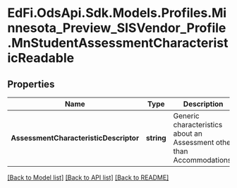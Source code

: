 # EdFi.OdsApi.Sdk.Models.Profiles.Minnesota_Preview_SISVendor_Profile.MnStudentAssessmentCharacteristicReadable
## Properties

Name | Type | Description | Notes
------------ | ------------- | ------------- | -------------
**AssessmentCharacteristicDescriptor** | **string** | Generic characteristics about an Assessment other than Accommodations. | 

[[Back to Model list]](../README.md#documentation-for-models) [[Back to API list]](../README.md#documentation-for-api-endpoints) [[Back to README]](../README.md)

